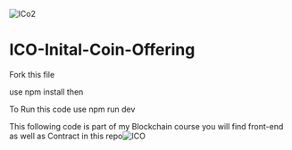 ![ICo2](https://user-images.githubusercontent.com/38005544/173033297-3c0dfe05-6cd0-4ac5-9146-5f4dde43debe.PNG)
# ICO-Inital-Coin-Offering

Fork this file

use npm install then 

To Run this code use npm run dev

This following code is part of my Blockchain course 
you will find front-end as well as Contract in this repo![ICO](https://user-images.githubusercontent.com/38005544/173005279-5b00d6ac-9e2e-4056-bbd8-6c815352f84e.PNG)
